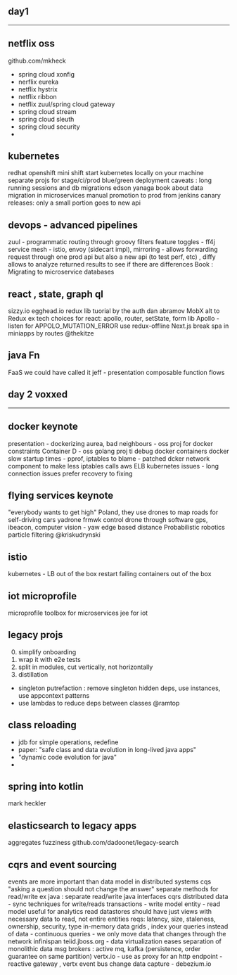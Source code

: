day1 
-----
-----

netflix oss
--------------
github.com/mkheck

- spring cloud xonfig
- ‎nerflix eureka
- ‎netflix hystrix
- ‎netflix ribbon
- ‎netflix zuul/spring cloud gateway
- ‎spring cloud stream
- ‎spring cloud sleuth
- ‎spring cloud security
- ‎

kubernetes
--------------
redhat openshift
mini shift
start kubernetes locally on your machine
separate projs for stage/ci/prod
blue/green deployment
   caveats : long running sessions and db migrations
   edson yanaga book about data migration in microservices
manual promotion to prod from jenkins
canary releases: only a small portion goes to new api

devops - advanced pipelines
------------------------
zuul - programmatic routing through groovy filters
feature toggles - ff4j
service mesh - istio, envoy (sidecart impl), mirroring - allows forwarding request through one prod api but also a new api
(to test perf, etc) , diffy allows to analyze returned results to see if there are differences
Book : Migrating to microservice databases

react , state, graph ql
--------
sizzy.io
egghead.io redux lib tuorial by the auth
dan abramov
MobX alt to Redux
ex tech choices for react: apollo, router, setState, form lib
Apollo - listen for APPOLO_MUTATION_ERROR use redux-offline
Next.js 
break spa in miniapps by routes
@thekitze

java Fn 
-------
FaaS 
we could have called it jeff - presentation
composable function flows



day 2 voxxed
------------------
------------------

docker keynote
-------
presentation - dockerizing aurea, bad neighbours - oss proj for docker constraints
Container D - oss golang proj ti debug docker containers
docker slow startup times - pprof, iptables to blame - patched dcker network component to make less iptables calls
aws ELB kubernetes issues - long connection issues
prefer recovery to fixing

flying services keynote
-----------------------------
"everybody wants to get high"
Poland, they use drones to map roads for self-driving cars
yadrone frmwk control drone through software
gps, ibeacon, computer vision - yaw
edge based distance
Probabilistic robotics
particle filtering
@kriskudrynski

istio
--------
kubernetes - LB out of the box
restart failing containers out of the box


iot microprofile
--------------------
microprofile toolbox for microservices
jee for iot

legacy projs
---------------
0) simplify onboarding
1) wrap it with e2e tests
2) ‎split in modules, cut vertically, not horizontally
3) distillation
- ‎singleton putrefaction : remove singleton hidden deps, use instances, use appcontext patterns
- ‎use lambdas to reduce deps between classes
@ramtop

class reloading
--------------------
- jdb for simple operations, redefine
- ‎paper: "safe class and data evolution in long-lived java apps"
- ‎"dynamic code evolution for java"
- 

spring into kotlin
--------------
mark heckler

elasticsearch to legacy apps
--------------------
aggregates
fuzziness
github.com/dadoonet/legacy-search

cqrs and event sourcing
-----------
events are more important than data model in distributed systems
cqs
"asking a question should not change the answer"
separate methods for read/write
ex java : separate read/write java interfaces
cqrs
distributed data - sync techniques for write/reads
transactions - write model
entity - read model
useful for analytics
read datastores should have just views with necessary data to read, not entire entities
reqs: latency, size, staleness, ownership, security, type
in-memory data grids , index your queries instead of data - continuous queries - we only move data that changes through the network
infinispan
teiid.jboss.org - data virtualization eases separation of monolithic data
msg brokers : active mq, kafka (persistence, order guarantee on same partition)
vertx.io - use as proxy for an http endpoint - reactive gateway , vertx event bus
change data capture - debezium.io















